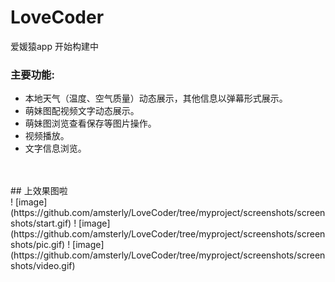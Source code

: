# LoveCoder
爱媛猿app 开始构建中
### 主要功能:
* 本地天气（温度、空气质量）动态展示，其他信息以弹幕形式展示。
* 萌妹图配视频文字动态展示。
* 萌妹图浏览查看保存等图片操作。
* 视频播放。
* 文字信息浏览。
<br/>
<br/>## 上效果图啦<br/>
 ! [image](https://github.com/amsterly/LoveCoder/tree/myproject/screenshots/screenshots/start.gif) 
  ! [image](https://github.com/amsterly/LoveCoder/tree/myproject/screenshots/screenshots/pic.gif) 
   ! [image](https://github.com/amsterly/LoveCoder/tree/myproject/screenshots/screenshots/video.gif) 
